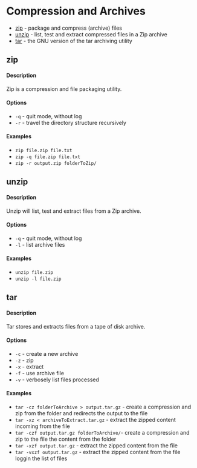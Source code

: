 # Compression and Archives

* [zip](#zip) - package and compress (archive) files
* [unzip](#unzip) - list, test and extract compressed files in a Zip archive
* [tar](#tar) - the GNU version of the tar archiving utility

## zip

#### Description
Zip is a compression and file packaging utility.

#### Options
* `-q` - quit mode, without log
* `-r` - travel the directory structure recursively

#### Examples
* `zip file.zip file.txt`
* `zip -q file.zip file.txt`
* `zip -r output.zip folderToZip/`

## unzip

#### Description
Unzip will list, test and extract files from a Zip archive.

#### Options
* `-q` - quit mode, without log
* `-l` - list archive files

#### Examples
* `unzip file.zip`
* `unzip -l file.zip`

## tar

#### Description
Tar stores and extracts files from a tape of disk archive.

#### Options
* `-c` - create a new archive
* `-z` - zip
* `-x` - extract
* `-f` - use archive file
* `-v` - verbosely list files processed

#### Examples
* `tar -cz folderToArchive > output.tar.gz` - create a compression and zip from the folder and redirects the output to the file
* `tar -xz < archiveToExtract.tar.gz` - extract the zipped content incoming from the file
* `tar -czf output.tar.gz folderToArchive/`- create a compression and zip to the file the content from the folder
* `tar -xzf output.tar.gz` - extract the zipped content from the file
* `tar -vxzf output.tar.gz` - extract the zipped content from the file loggin the list of files
